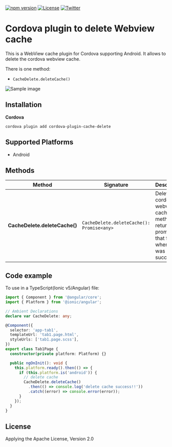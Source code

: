 [![npm version](https://badge.fury.io/js/cordova-plugin-cache-delete.svg)](https://badge.fury.io/js/cordova-plugin-cache-delete)
[![License](https://img.shields.io/badge/License-Apache%202.0-blue.svg)](https://opensource.org/licenses/Apache-2.0)
[![Twitter](https://img.shields.io/twitter/follow/l08084?style=social)](https://twitter.com/l08084)
# Cordova plugin to delete Webview cache

This is a WebView cache plugin for Cordova supporting Android. It allows to delete the cordova webview cache.

There is one method:

- `CacheDelete.deleteCache()`

![Sample image](https://github.com/l08084/image-garage/blob/22409e0710cbedbcfc68f4de8d6ca30178050588/cordova-plugin-cache-delete.png)

## Installation

**Cordova**

```
cordova plugin add cordova-plugin-cache-delete
```

## Supported Platforms
- Android

## Methods

|**Method**| **Signature** | **Description** |
| --- | --- | --- |
| **CacheDelete.deleteCache()** | `CacheDelete.deleteCache(): Promise<any>` | Delete the cordova webview cache. This method returns a promise that fulfills when a call was successful. |

## Code example

To use in a TypeScript(Ionic v5/Angular) file:

```typescript
import { Component } from '@angular/core';
import { Platform } from '@ionic/angular';

// Ambient Declarations
declare var CacheDelete: any;

@Component({
  selector: 'app-tab1',
  templateUrl: 'tab1.page.html',
  styleUrls: ['tab1.page.scss'],
})
export class Tab1Page {
  constructor(private platform: Platform) {}

  public ngOnInit(): void {
    this.platform.ready().then(() => {
      if (this.platform.is('android')) {
        // delete cache
        CacheDelete.deleteCache()
          .then(() => console.log('delete cache success!!'))
          .catch((error) => console.error(error));
      }
    });
  }
}
```

## License
Applying the Apache License, Version 2.0